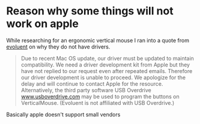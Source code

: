 # Reason why some things will not work on apple

While researching for an ergonomic vertical mouse I ran into a quote from [evoluent] on why they do not have drivers.

[evoluent]: https://evoluent.com/products/vm4r/

> Due to recent Mac OS update, our driver must be updated to maintain compatibility. We need a driver development kit from Apple but they have not replied to our request even after repeated emails. Therefore our driver development is unable to proceed. We apologize for the delay and will continue to contact Apple for the resource. Alternatively, the third party software USB Overdrive www.usboverdrive.com may be used to program the buttons on VerticalMouse. (Evoluent is not affiliated with USB Overdrive.)

Basically apple doesn't support small vendors
